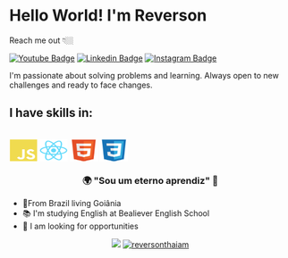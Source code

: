 # Hello World! I'm Reverson
Reach me out 👇🏼

[![Youtube Badge](https://img.shields.io/badge/-Youtube-FF0000?style=flat-square&labelColor=FF0000&logo=youtube&logoColor=white&link=https://www.youtube.com/channel/UC9fg9wdxhlwPRUVzHucPRAg/videos)](https://www.youtube.com/channel/UC9fg9wdxhlwPRUVzHucPRAg/videos) [![Linkedin Badge](https://img.shields.io/badge/-LinkedIn-blue?style=flat-square&logo=Linkedin&logoColor=white&link=https://www.linkedin.com/in/reverson-thaiam-8a08511b2/)](https://www.linkedin.com/in/reverson-thaiam-8a08511b2/) [![Instagram Badge](https://img.shields.io/badge/-Instagram-violet?style=flat-square&logo=Instagram&logoColor=white&link=https://www.instagram.com/reverson_thayan/)](https://www.instagram.com/reverson_thayan/) 

I'm passionate about solving problems and learning. Always open to new challenges and ready to face changes.

<h2>I have skills in:</h2>
<div style="display: inline_block"><br>
  <img align="center" alt="JavaScript" height="40" width="50" src="https://raw.githubusercontent.com/devicons/devicon/master/icons/javascript/javascript-plain.svg">
  <img align="center" alt="React" height="40" width="50"  src="https://raw.githubusercontent.com/devicons/devicon/master/icons/react/react-original.svg">
  <img align="center" alt="HTML" height="40" width="50" src="https://raw.githubusercontent.com/devicons/devicon/master/icons/html5/html5-original.svg">
  <img align="center" alt="CSS" height="40" width="50"  src="https://raw.githubusercontent.com/devicons/devicon/master/icons/css3/css3-original.svg">
</div>

<h3 align="center">
 🌍  "Sou um eterno aprendiz"  🧠
</h3>

-  📍From Brazil living Goiânia
-   📚 I'm studying English at Bealiever English School
-    🔎 I am looking for opportunities


<p align = "center">
  <a href="https://github.com/reversonthaiam"><img src="https://github-readme-stats.vercel.app/api/top-langs/?username=reversonthaiam&layout=compact&theme=radical"/></a> 
  <a href="https://github.com/reversonthaiam"><img src="https://github-readme-stats.vercel.app/api?username=reversonthaiam&show_icons=true&theme=radical&include_all_commits=true&count_private=true" alt="reversonthaiam"/></a>
</p> 
